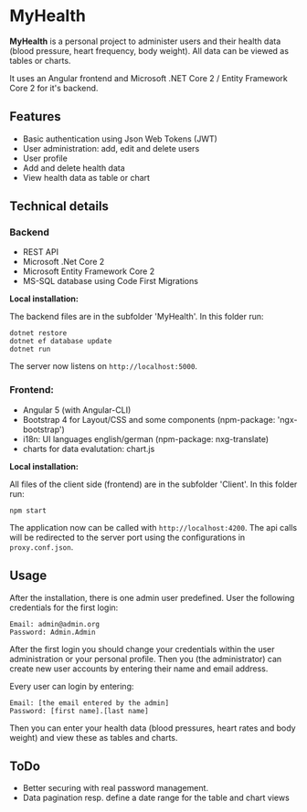 # MyHealth
**MyHealth** is a personal project to administer users and their health data (blood pressure, heart frequency, body weight). All data can be viewed as tables or charts.

It uses an Angular frontend and Microsoft .NET Core 2 / Entity Framework Core 2 for it's backend.

## Features

* Basic authentication using Json Web Tokens (JWT)
* User administration: add, edit and delete users
* User profile
* Add and delete health data
* View health data as table or chart

## Technical details
### Backend ###
* REST API
* Microsoft .Net Core 2
* Microsoft Entity Framework Core 2
* MS-SQL database using Code First Migrations

**Local installation:**

The backend files are in the subfolder 'MyHealth'. In this folder run:
```
dotnet restore
dotnet ef database update
dotnet run
```
The server now listens on `http://localhost:5000`.

### Frontend:
* Angular 5 (with Angular-CLI)
* Bootstrap 4 for Layout/CSS and some components (npm-package: 'ngx-bootstrap')
* i18n: UI languages english/german (npm-package: nxg-translate)
* charts for data evalutation: chart.js

**Local installation:**

All files of the client side (frontend) are in the subfolder 'Client'. In this folder run:
```
npm start
```
The application now can be called with `http://localhost:4200`. The api calls will be redirected to the server port using the configurations in `proxy.conf.json`.
## Usage
After the installation, there is one admin user predefined. User the following credentials for the first login:
```
Email: admin@admin.org
Password: Admin.Admin
```

After the first login you should change your credentials within the user administration or your personal profile.
Then you (the administrator) can create new user accounts by entering their name and email address.

Every user can login by entering:
```
Email: [the email entered by the admin]
Password: [first name].[last name]
```
Then you can enter your health data (blood pressures, heart rates and body weight) and view these as tables and charts.
## ToDo
* Better securing with real password management.
* Data pagination resp. define a date range for the table and chart views